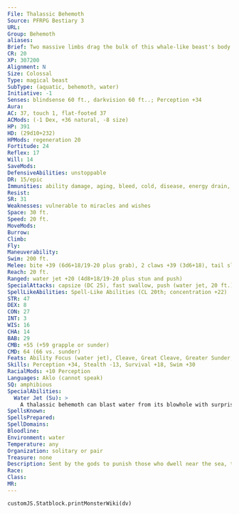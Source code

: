 ```yaml
---
File: Thalassic Behemoth
Source: PFRPG Bestiary 3
URL: 
Group: Behemoth
aliases: 
Brief: Two massive limbs drag the bulk of this whale-like beast's body from the churning waters of the sea.
CR: 20
XP: 307200
Alignment: N
Size: Colossal
Type: magical beast
SubType: (aquatic, behemoth, water)
Initiative: -1
Senses: blindsense 60 ft., darkvision 60 ft..; Perception +34
Aura: 
AC: 37, touch 1, flat-footed 37
ACMods: (-1 Dex, +36 natural, -8 size)
HP: 391
HD: (29d10+232)
HPMods: regeneration 20
Fortitude: 24
Reflex: 17
Will: 14
SaveMods: 
DefensiveAbilities: unstoppable
DR: 15/epic
Immunities: ability damage, aging, bleed, cold, disease, energy drain, fire, mind-affecting effects, negative levels, paralysis, permanent wounds, petrification, poison, polymorph
Resist: 
SR: 31
Weaknesses: vulnerable to miracles and wishes
Space: 30 ft.
Speed: 20 ft.
MoveMods: 
Burrow: 
Climb: 
Fly: 
Maneuverability: 
Swim: 200 ft.
Melee: bite +39 (6d6+18/19-20 plus grab), 2 claws +39 (3d6+18), tail slap +34 (4d6+9 plus trip)
Reach: 20 ft.
Ranged: water jet +20 (4d8+18/19-20 plus stun and push)
SpecialAttacks: capsize (DC 25), fast swallow, push (water jet, 20 ft.), rend (2 claws, 3d6+18), ruinous, swallow whole (4d6+27 bludgeoning, AC 28, 39 hp)
SpellLikeAbilities: Spell-Like Abilities (CL 20th; concentration +22)   3/day-tsunami (DC 21)
STR: 47
DEX: 8
CON: 27
INT: 3
WIS: 16
CHA: 14
BAB: 29
CMB: +55 (+59 grapple or sunder)
CMD: 64 (66 vs. sunder)
Feats: Ability Focus (water jet), Cleave, Great Cleave, Greater Sunder, Greater Vital Strike, Improved Critical (bite, water jet), Improved Iron Will, Improved Sunder, Improved Vital Strike, Iron Will, Lightning Reflexes, Power Attack, Skill Focus (Perception), Vital Strike
Skills: Perception +34, Stealth -13, Survival +18, Swim +30
RacialMods: +10 Perception
Languages: Aklo (cannot speak)
SQ: amphibious
SpecialAbilities:
  Water Jet (Su): >
    A thalassic behemoth can blast water from its blowhole with surprising force and accuracy. This water jet has a range of 240 feet with no range increment. A target hit by the water jet is subject to the behemoth's push ability and must succeed at a DC 34 Fortitude save or be stunned  for 1d4+1 rounds. The save DC is Constitution-based.
SpellsKnown: 
SpellsPrepared: 
SpellDomains: 
Bloodline: 
Environment: water
Temperature: any
Organization: solitary or pair
Treasure: none
Description: Sent by the gods to punish those who dwell near the sea, thalassic behemoths scourge ships and other vessels from the waters before turning their attention toward structures and survivors on land. Despite their massive bulk, thalassic behemoths swim incredibly fast and can easily outpace all but the fleetest of ships. On land, they can be more readily escaped, at least by those willing and able to leave homes and belongings behind. Though capable of surviving indefinitely on land and employing a clumsy, seal-like locomotion, thalassic behemoths soon weary of gravity's never-ending drag. They rarely venture more than a mile or two from shore before returning to the comforting buoyancy of the seas.  Thalassic behemoths resemble immense sperm whales in the water, but they can quickly haul themselves ashore using their mighty forelimbs. Tail and limb alike shatter wood and stone with but a single blow, while their jaws gape wide enough to swallow smaller boats whole.  The coming of a thalassic behemoth is foreshadowed by a dramatic increase in missing ships and sea life purposefully beaching upon shores. These behemoths spend much of their time lurking a few hundred feet below the surface-but legends hold that even greater behemoths, the dread leviathans, dwell in the deepest oceanic reaches.
Race: 
Class: 
MR: 
---
```

```dataviewjs
customJS.Statblock.printMonsterWiki(dv)
```
